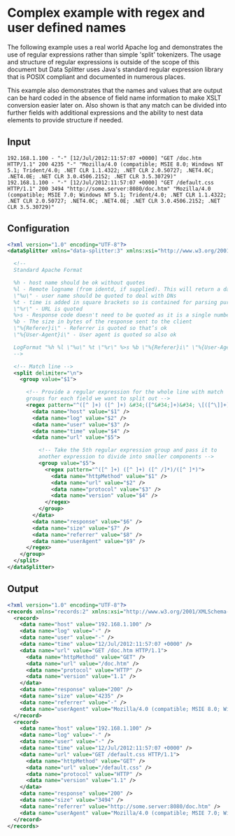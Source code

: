 # Complex example with regex and user defined names

The following example uses a real world Apache log and demonstrates the use of regular expressions rather than simple 'split' tokenizers. The usage and structure of regular expressions is outside of the scope of this document but Data Splitter uses Java's standard regular expression library that is POSIX compliant and documented in numerous places.

This example also demonstrates that the names and values that are output can be hard coded in the absence of field name information to make XSLT conversion easier later on. Also shown is that any match can be divided into further fields with additional expressions and the ability to nest data elements to provide structure if needed.

## <a id="sec_1_3_1"></a>Input

```
192.168.1.100 - "-" [12/Jul/2012:11:57:07 +0000] "GET /doc.htm HTTP/1.1" 200 4235 "-" "Mozilla/4.0 (compatible; MSIE 8.0; Windows NT 5.1; Trident/4.0; .NET CLR 1.1.4322; .NET CLR 2.0.50727; .NET4.0C; .NET4.0E; .NET CLR 3.0.4506.2152; .NET CLR 3.5.30729)"
192.168.1.100 - "-" [12/Jul/2012:11:57:07 +0000] "GET /default.css HTTP/1.1" 200 3494 "http://some.server:8080/doc.htm" "Mozilla/4.0 (compatible; MSIE 7.0; Windows NT 5.1; Trident/4.0; .NET CLR 1.1.4322; .NET CLR 2.0.50727; .NET4.0C; .NET4.0E; .NET CLR 3.0.4506.2152; .NET CLR 3.5.30729)"
```

## <a id="sec_1_3_2"></a>Configuration

```xml
<?xml version="1.0" encoding="UTF-8"?>
<dataSplitter xmlns="data-splitter:3" xmlns:xsi="http://www.w3.org/2001/XMLSchema-instance" xsi:schemaLocation="data-splitter:3 file://data-splitter-v3.0.xsd" version="3.0">

  <!--
  Standard Apache Format

  %h - host name should be ok without quotes
  %l - Remote logname (from identd, if supplied). This will return a dash unless IdentityCheck is set On.
  \"%u\" - user name should be quoted to deal with DNs
  %t - time is added in square brackets so is contained for parsing purposes
  \"%r\" - URL is quoted
  %>s - Response code doesn't need to be quoted as it is a single number
  %b - The size in bytes of the response sent to the client
  \"%{Referer}i\" - Referrer is quoted so that’s ok
  \"%{User-Agent}i\" - User agent is quoted so also ok

  LogFormat "%h %l \"%u\" %t \"%r\" %>s %b \"%{Referer}i\" \"%{User-Agent}i\"" combined
  -->

  <!-- Match line -->
  <split delimiter="\n">
    <group value="$1">

      <!-- Provide a regular expression for the whole line with match
      groups for each field we want to split out -->
      <regex pattern="^([^ ]+) ([^ ]+) &#34;([^&#34;]+)&#34; \[([^\]]+)] &#34;([^&#34;]+)&#34; ([^ ]+) ([^ ]+) &#34;([^&#34;]+)&#34; &#34;([^&#34;]+)&#34;">
        <data name="host" value="$1" />
        <data name="log" value="$2" />
        <data name="user" value="$3" />
        <data name="time" value="$4" />
        <data name="url" value="$5">

          <!-- Take the 5th regular expression group and pass it to
          another expression to divide into smaller components -->
          <group value="$5">
            <regex pattern="^([^ ]+) ([^ ]+) ([^ /]*)/([^ ]*)">
              <data name="httpMethod" value="$1" />
              <data name="url" value="$2" />
              <data name="protocol" value="$3" />
              <data name="version" value="$4" />
            </regex>
          </group>
        </data>
        <data name="response" value="$6" />
        <data name="size" value="$7" />
        <data name="referrer" value="$8" />
        <data name="userAgent" value="$9" />
      </regex>
    </group>
  </split>
</dataSplitter>
```

## <a id="sec_1_3_3"></a>Output

```xml
<?xml version="1.0" encoding="UTF-8"?>
<records xmlns="records:2" xmlns:xsi="http://www.w3.org/2001/XMLSchema-instance" xsi:schemaLocation="records:2 file://records-v2.0.xsd" version="3.0">
  <record>
    <data name="host" value="192.168.1.100" />
    <data name="log" value="-" />
    <data name="user" value="-" />
    <data name="time" value="12/Jul/2012:11:57:07 +0000" />
    <data name="url" value="GET /doc.htm HTTP/1.1">
      <data name="httpMethod" value="GET" />
      <data name="url" value="/doc.htm" />
      <data name="protocol" value="HTTP" />
      <data name="version" value="1.1" />
    </data>
    <data name="response" value="200" />
    <data name="size" value="4235" />
    <data name="referrer" value="-" />
    <data name="userAgent" value="Mozilla/4.0 (compatible; MSIE 8.0; Windows NT 5.1; Trident/4.0; .NET CLR 1.1.4322; .NET CLR 2.0.50727; .NET4.0C; .NET4.0E; .NET CLR 3.0.4506.2152; .NET CLR 3.5.30729)" />
  </record>
  <record>
    <data name="host" value="192.168.1.100" />
    <data name="log" value="-" />
    <data name="user" value="-" />
    <data name="time" value="12/Jul/2012:11:57:07 +0000" />
    <data name="url" value="GET /default.css HTTP/1.1">
      <data name="httpMethod" value="GET" />
      <data name="url" value="/default.css" />
      <data name="protocol" value="HTTP" />
      <data name="version" value="1.1" />
    </data>
    <data name="response" value="200" />
    <data name="size" value="3494" />
    <data name="referrer" value="http://some.server:8080/doc.htm" />
    <data name="userAgent" value="Mozilla/4.0 (compatible; MSIE 7.0; Windows NT 5.1; Trident/4.0; .NET CLR 1.1.4322; .NET CLR 2.0.50727; .NET4.0C; .NET4.0E; .NET CLR 3.0.4506.2152; .NET CLR 3.5.30729)" />
  </record>
</records>
```